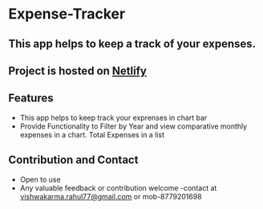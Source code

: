 # Expense-Tracker
## This app helps to keep a track of your expenses.
## Project is hosted on [Netlify](https://delightful-puppy-c81efb.netlify.app)
## Features 
- This app helps to keep track your exprenses in chart bar 
- Provide Functionality to Filter by Year and view comparative monthly expenses in a chart. Total Expenses in a list

## Contribution and Contact
- Open to use
- Any valuable feedback or contribution welcome
-contact at vishwakarma.rahul77@gmail.com or mob-8779201698
